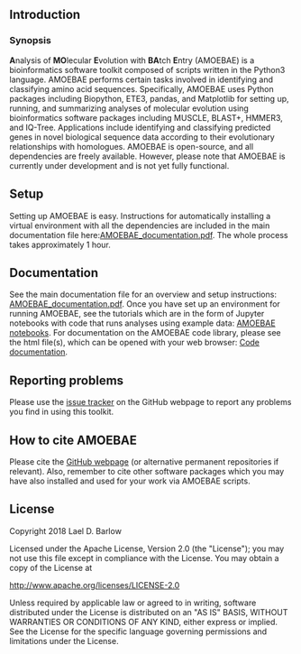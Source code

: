 

## Introduction

### Synopsis 
**A**nalysis of **MO**lecular **E**volution with **BA**tch **E**ntry (AMOEBAE)
is a bioinformatics software toolkit composed of scripts written in the Python3
language. AMOEBAE performs certain tasks involved in identifying and
classifying amino acid sequences. Specifically, AMOEBAE uses Python packages
including Biopython, ETE3, pandas, and Matplotlib for setting up, running, and
summarizing analyses of molecular evolution using bioinformatics software
packages including MUSCLE, BLAST+, HMMER3, and IQ-Tree.  Applications include
identifying and classifying predicted genes in novel biological sequence data
according to their evolutionary relationships with homologues.  AMOEBAE is
open-source, and all dependencies are freely available. However, please note
that AMOEBAE is currently under development and is not yet fully functional. 


## Setup

Setting up AMOEBAE is easy. Instructions for automatically installing a virtual environment
with all the dependencies are included in the main documentation file
here:[AMOEBAE_documentation.pdf](
https://github.com/laelbarlow/amoebae/blob/master/documentation/AMOEBAE_documentation.pdf). The whole process takes approximately 1 hour. 

<!---

1) Ensure that the following dependencies are installed and working on your
system:

- Python3 (Anaconda distribution works well on personal computers)

- pandas (packaged with the Anaconda Python3 distribution)

- Biopython (easily installed via Anaconda) ([Cock *et  al*., 2009](https://academic.oup.com/bioinformatics/article/25/11/1422/330687))

- exonerate (easily installed via Anaconda)

- ETE3 ([Huerta-Cepas *et  al*., 2016](https://academic.oup.com/mbe/article/33/6/1635/2579822))

- [gffutils](https://pythonhosted.org/gffutils/) 

- NCBI BLAST+ ([Camacho *et  al*., 2009](https://bmcbioinformatics.biomedcentral.com/articles/10.1186/1471-2105-10-421))

- HMMer3 ([Eddy, 1998](https://doi.org/10.1093/bioinformatics/14.9.755))

- IQtree ([Nguyen *et  al*., 2015](https://academic.oup.com/mbe/article/32/1/268/2925592))

- MUSCLE ([Edgar, 2004](https://bmcbioinformatics.biomedcentral.com/articles/10.1186/1471-2105-5-113))

-->


<!---
1) Install ([Docker](https://www.docker.com/products/docker-desktop) for
building virtual environments in which to install dependencies.

2) Download the amoebae source code, or clone the amoebae repository using git,
add the directory to your $PATH variable for access via the command line (as
well as the misc\_scripts directory, if you wish to access those files).

3) Save a copy of the settings.py.example file as settings.py, and customize
the relevant variable definitions therein.

4) Enter the following command in a terminal window, which should display a
list of commands that you can use with amoebae:
```
    amoebae -h
```

You can access further information about each listed command with the -h option
as follows:
```
    amoebae <commandnamehere> -h
```

-->


## Documentation

See the main documentation file for an overview and setup instructions:
[AMOEBAE_documentation.pdf](
https://github.com/laelbarlow/amoebae/blob/master/documentation/AMOEBAE_documentation.pdf).
Once you have set up an environment for running AMOEBAE, see the tutorials
which are in the form of Jupyter notebooks with code that runs analyses using
example data: [AMOEBAE
notebooks](https://github.com/laelbarlow/amoebae/tree/master/notebooks). For
documentation on the AMOEBAE code library, please see the html file(s), which
can be opened with your web browser: [Code
documentation](https://github.com/laelbarlow/amoebae/blob/master/documentation/code_documentation/html/index.html).


## Reporting problems

Please use the [issue tracker](https://github.com/laelbarlow/amoebae/issues) on
the GitHub webpage to report any problems you find in using this toolkit.


## How to cite AMOEBAE

Please cite the [GitHub webpage](https://github.com/laelbarlow/amoebae) (or alternative
permanent repositories if relevant). Also, remember to cite other software
packages which you may have also installed and used for your work via AMOEBAE
scripts.


## License

Copyright 2018 Lael D. Barlow

Licensed under the Apache License, Version 2.0 (the "License");
you may not use this file except in compliance with the License.
You may obtain a copy of the License at

http://www.apache.org/licenses/LICENSE-2.0

Unless required by applicable law or agreed to in writing, software
distributed under the License is distributed on an "AS IS" BASIS,
WITHOUT WARRANTIES OR CONDITIONS OF ANY KIND, either express or implied.
See the License for the specific language governing permissions and
limitations under the License.



